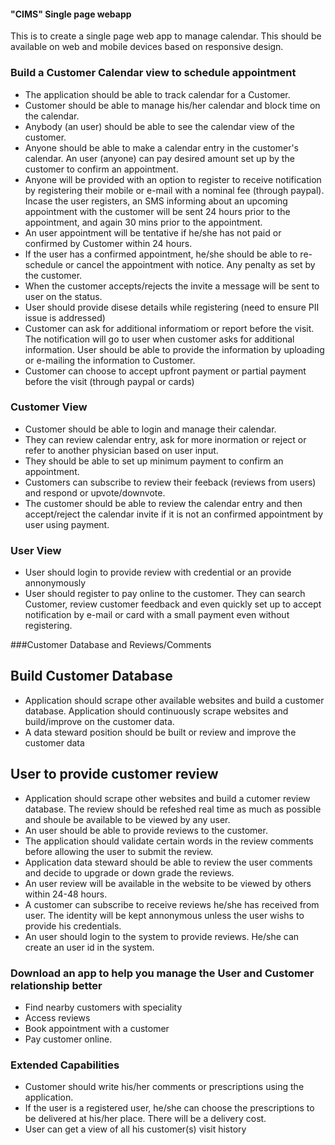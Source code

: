 
#### "CIMS" Single page webapp

This is to create a single page web app to manage calendar. This should be available on web and mobile devices based
on responsive design.

### Build a Customer Calendar view to schedule appointment

* The application should be able to track calendar for a Customer.
* Customer should be able to manage his/her calendar and block time on the calendar.
* Anybody (an user) should be able to see the calendar view of the customer.
* Anyone should be able to make a calendar entry in the customer's calendar. An user (anyone) can pay desired amount
  set up by the customer to confirm an appointment.
* Anyone will be provided with an option to register to receive notification by registering their
     mobile or e-mail with a nominal fee (through paypal). Incase the user registers, an SMS informing about an upcoming
     appointment with the customer will be sent 24 hours prior to the appointment, and again 30 mins prior to the appointment.
* An user appointment will be tentative if he/she has not paid or confirmed by Customer within 24 hours.
* If the user has a confirmed appointment, he/she should be able to re-schedule or cancel the appointment with notice. Any
penalty as set by the customer.
* When the customer accepts/rejects the invite a message will be sent to user on the status.
* User should provide disese details while registering (need to ensure PII issue is addressed)
* Customer can ask for additional informatiom or report before the visit. The notification will go to user when customer asks for
  additional information. User should be able to provide the information by uploading or e-mailing the information to Customer.
* Customer can choose to accept upfront payment or partial payment before the visit (through paypal or cards)

### Customer View
* Customer should be able to login and manage their calendar.
* They can review calendar entry, ask for more inormation or reject or refer to another physician based on user input.
* They should be able to set up minimum payment to confirm an appointment.
* Customers can subscribe to review their feeback (reviews from users) and respond or upvote/downvote.
* The customer should be able to review the calendar entry and then accept/reject the calendar invite if it is not an confirmed
  appointment by user using payment.

### User View
* User should login to provide review with credential or an provide annonymously
* User should register to pay online to the customer. They can search Customer, review customer feedback and even quickly set up
  to accept notification by e-mail or card with a small payment even without registering.

###Customer Database and Reviews/Comments

## Build Customer Database
* Application should scrape other available websites and build a customer database. Application should continuously scrape
  websites and build/improve on the customer data.
* A data steward position should be built or review and improve the customer data

## User to provide customer review
* Application should scrape other websites and build a cutomer review database. The review should be refeshed real time as much
as possible and shoule be available to be viewed by any user.
* An user should be able to provide reviews to the customer.
* The application should validate certain words in the review comments before allowing the user to submit the review.
* Application data steward should be able to review the user comments and decide to upgrade or down grade the reviews.
* An user review will be available in the website to be viewed by others within 24-48 hours.
* A customer can subscribe to receive reviews he/she has received from user. The identity will be kept annonymous unless the
user wishs to provide his credentials.
* An user should login to the system to provide reviews. He/she can create an user id in the system.

### Download an app to help you manage the User and Customer relationship better

* Find nearby customers with speciality
* Access reviews
* Book appointment with a customer
* Pay customer online.

### Extended Capabilities

* Customer should write his/her comments or prescriptions using the application.
* If the user is a registered user, he/she can choose the prescriptions to be delivered at his/her place. There will be a
  delivery cost.
* User can get a view of all his customer(s) visit history
